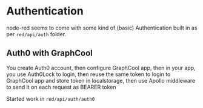 # Authentication

node-red seems to come with some kind of (basic) Authentication built in as per
`red/api/auth` folder.

## Auth0 with GraphCool

You create Auth0 account, then configure GraphCool app, then in your app, you use Auth0Lock to login, then reuse the same token to login to GraphCool app and store token in localstorage, then use Apollo middleware to send it on each request as BEARER token

Started work in `red/api/auth/auth0`